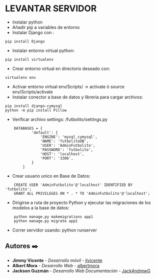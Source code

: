 LEVANTAR SERVIDOR
=================
- Instalar python
- Añadir pip a variables de entorno
- Instalar Django con : 
```
pip install Django
```
- Instalar entorno virtual python: 
```        
pip install virtualenv
```
- Crear entorno virtual en directorio deseado con: 
```
virtualenv env
```
- Activar entorno virtual env/Scripts/ -> activate ó source env/Scripts/activate
- Instalar conector a base de datos y libreria para cargar archivos:
```
pip install django-cymysql
python -m pip install Pillow
```
- Verificar archivo settings: /futbolito/settings.py
```
    DATABASES = {
            'default': {
                'ENGINE': 'mysql_cymysql',
                'NAME': 'futbolitoDB',
                'USER': 'AdminFutbolito',
                'PASSWORD': 'futbolito',
                'HOST': 'localhost',
                'PORT': '3306',
            }
        }
```
- Crear usuario unico en Base de Datos:
```
    CREATE USER 'AdminFutbolito'@'localhost' IDENTIFIED BY 'futbolito';
    GRANT ALL PRIVILEGES ON * . * TO 'AdminFutbolito'@'localhost';
```

- Dirigirse a ruta de proyecto Python y ejecutar las migraciones de los modelos a la base de datos:
```
    python manage.py makemigrations app1
    python manage.py migrate app1
```

- Correr servidor usando: python runserver 





## Autores ✒️

* **Jimmy Vicente** - *Desarrollo móvil* - [jlvicente](https://github.com/villanuevand)
* **Albert Mora** - *Desarrollo Web* - [albertmora](#fulanito-de-tal)
* **Jackson Guzmán** - *Desarrollo Web*  *Documentación* - [JackAndrewG](https://github.com/JackAndrewG)
